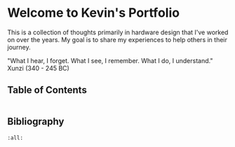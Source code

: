 # Welcome to Kevin's Portfolio

This is a collection of thoughts primarily in hardware design that I've worked on over the years. My goal is to share my experiences to help others in their journey.


"What I hear, I forget. What I see, I remember. What I do, I understand." Xunzi (340 - 245 BC) 


## Table of Contents
```{tableofcontents}
```
## Bibliography

```{bibliography}
:all:
```